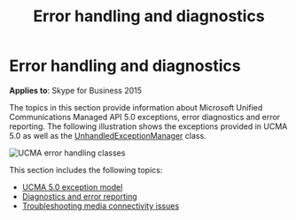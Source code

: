 ﻿---
title: Error handling and diagnostics
description: Describes error handling and diagnostics as it relates to Skype for Business 2015 and provides links to additional topics.
TOCTitle: Error handling and diagnostics
ms:assetid: 8326a462-1d0d-4f71-af5e-d8d24b579a8a
ms:mtpsurl: https://msdn.microsoft.com/library/Dn466062(v=office.16)
ms:contentKeyID: 65239997
ms.date: 07/27/2015
mtps_version: v=office.16
---

# Error handling and diagnostics


**Applies to**: Skype for Business 2015

The topics in this section provide information about Microsoft Unified Communications Managed API 5.0 exceptions, error diagnostics and error reporting. The following illustration shows the exceptions provided in UCMA 5.0 as well as the [UnhandledExceptionManager](https://msdn.microsoft.com/library/hh348981\(v=office.16\)) class.

![UCMA error handling classes](images/Dn466062.UCMA-ErrorHandling(Office.16).png "UCMA error handling classes")

This section includes the following topics:

- [UCMA 5.0 exception model](ucma-5-0-exception-model.md)
- [Diagnostics and error reporting](diagnostics-and-error-reporting.md)
- [Troubleshooting media connectivity issues](troubleshooting-media-connectivity-issues.md)

